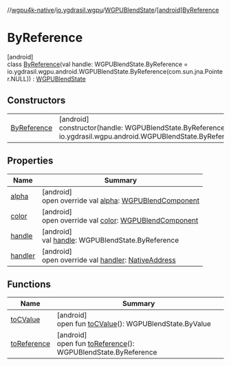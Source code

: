 //[wgpu4k-native](../../../../index.md)/[io.ygdrasil.wgpu](../../index.md)/[WGPUBlendState](../index.md)/[[android]ByReference](index.md)

# ByReference

[android]\
class [ByReference](index.md)(val handle: WGPUBlendState.ByReference = io.ygdrasil.wgpu.android.WGPUBlendState.ByReference(com.sun.jna.Pointer.NULL)) : [WGPUBlendState](../index.md)

## Constructors

| | |
|---|---|
| [ByReference](-by-reference.md) | [android]<br>constructor(handle: WGPUBlendState.ByReference = io.ygdrasil.wgpu.android.WGPUBlendState.ByReference(com.sun.jna.Pointer.NULL)) |

## Properties

| Name | Summary |
|---|---|
| [alpha](alpha.md) | [android]<br>open override val [alpha](alpha.md): [WGPUBlendComponent](../../-w-g-p-u-blend-component/index.md) |
| [color](color.md) | [android]<br>open override val [color](color.md): [WGPUBlendComponent](../../-w-g-p-u-blend-component/index.md) |
| [handle](handle.md) | [android]<br>val [handle](handle.md): WGPUBlendState.ByReference |
| [handler](handler.md) | [android]<br>open override val [handler](handler.md): [NativeAddress](../../../ffi/-native-address/index.md) |

## Functions

| Name | Summary |
|---|---|
| [toCValue](../[android]to-c-value.md) | [android]<br>open fun [toCValue](../[android]to-c-value.md)(): WGPUBlendState.ByValue |
| [toReference](../to-reference.md) | [android]<br>open fun [toReference](../to-reference.md)(): WGPUBlendState.ByReference |